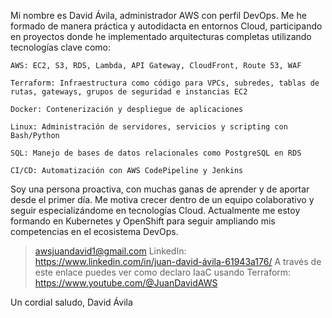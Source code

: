 
Mi nombre es David Ávila, administrador AWS con perfil DevOps. Me he formado de manera práctica y autodidacta en entornos Cloud, participando en proyectos donde he implementado arquitecturas completas utilizando tecnologías clave como:

    AWS: EC2, S3, RDS, Lambda, API Gateway, CloudFront, Route 53, WAF

    Terraform: Infraestructura como código para VPCs, subredes, tablas de rutas, gateways, grupos de seguridad e instancias EC2

    Docker: Contenerización y despliegue de aplicaciones

    Linux: Administración de servidores, servicios y scripting con Bash/Python

    SQL: Manejo de bases de datos relacionales como PostgreSQL en RDS

    CI/CD: Automatización con AWS CodePipeline y Jenkins

Soy una persona proactiva, con muchas ganas de aprender y de aportar desde el primer día. Me motiva crecer dentro de un equipo colaborativo y seguir especializándome en tecnologías Cloud. Actualmente me estoy formando en Kubernetes y OpenShift para seguir ampliando mis competencias en el ecosistema DevOps.

> awsjuandavid1@gmail.com
> LinkedIn: https://www.linkedin.com/in/juan-david-ávila-61943a176/
> A través de este enlace puedes ver como declaro IaaC usando Terraform: https://www.youtube.com/@JuanDavidAWS


Un cordial saludo,
David Ávila



